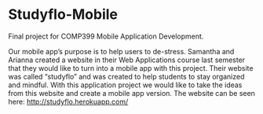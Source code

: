 # Studyflo-Mobile
Final project for COMP399 Mobile Application Development.

Our mobile app’s purpose is to help users to de-stress. Samantha and Arianna created a website in their Web Applications course last semester that they would like to turn into a mobile app with this project.
Their website was called “studyflo” and was created to help students to stay organized and mindful. With this application project we would like to take the ideas from this website and create a mobile app version. 
The website can be seen here: http://studyflo.herokuapp.com/
